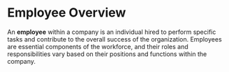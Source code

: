# Employee Overview

An **employee** within a company is an individual hired to perform specific tasks and contribute to the overall success of the organization. Employees are essential components of the workforce, and their roles and responsibilities vary based on their positions and functions within the company.